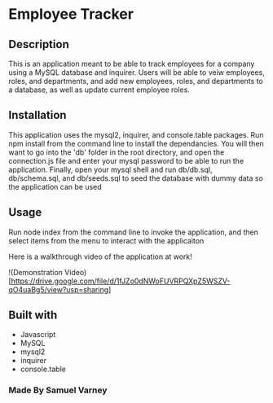 # Employee Tracker

## Description

This is an application meant to be able to track employees for a company using a MySQL database and inquirer. Users will be able to veiw employees, roles, and departments, and add new employees, roles, and departments to a database, as well as update current employee roles.

## Installation

This application uses the mysql2, inquirer, and console.table packages. Run npm install from the command line to install the dependancies. You will then want to go into the 'db' folder in the root directory, and open the connection.js file and enter your mysql password to be able to run the application. Finally, open your mysql shell and run db/db.sql, db/schema.sql, and db/seeds.sql to seed the database with dummy data so the application can be used

## Usage

Run node index from the command line to invoke the application, and then select items from the menu to interact with the applicaiton

Here is a walkthrough video of the application at work!

!(Demonstration Video)[https://drive.google.com/file/d/1fJZo0dNWoFUVRPQXpZ5WSZV-qO4uaBg5/view?usp=sharing]

## Built with

* Javascript
* MySQL
* mysql2
* inquirer
* console.table

### Made By Samuel Varney

